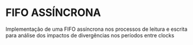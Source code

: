 # FIFO ASSÍNCRONA

Implementação de uma FIFO assíncrona nos processos de leitura e escrita para análise dos impactos de divergências nos períodos entre clocks
